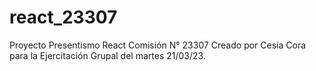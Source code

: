 # react_23307
Proyecto Presentismo React Comisión N° 23307
Creado por Cesia Cora para la Ejercitación Grupal del martes 21/03/23.
